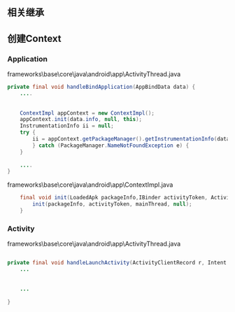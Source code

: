 ## 相关继承



## 创建Context



### Application



frameworks\base\core\java\android\app\ActivityThread.java

```java
private final void handleBindApplication(AppBindData data) {
	....
	
	
	ContextImpl appContext = new ContextImpl();
    appContext.init(data.info, null, this);
    InstrumentationInfo ii = null;
    try {
        ii = appContext.getPackageManager().getInstrumentationInfo(data.instrumentationName, 0);
        } catch (PackageManager.NameNotFoundException e) {
    }
	
	....
}
```



frameworks\base\core\java\android\app\ContextImpl.java

```java
    final void init(LoadedApk packageInfo,IBinder activityToken, ActivityThread mainThread) {
        init(packageInfo, activityToken, mainThread, null);
    }
```



### Activity

frameworks\base\core\java\android\app\ActivityThread.java

```java

private final void handleLaunchActivity(ActivityClientRecord r, Intent customIntent) {
	...
	
	
	...
	
}	
```

